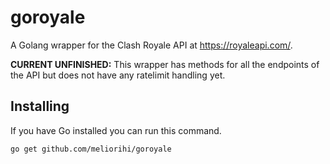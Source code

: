 # goroyale
A Golang wrapper for the Clash Royale API at https://royaleapi.com/.

**CURRENT UNFINISHED:** This wrapper has methods for all the endpoints of the API but does not have any ratelimit handling yet.

## Installing
If you have Go installed you can run this command.
```sh
go get github.com/meliorihi/goroyale
```
